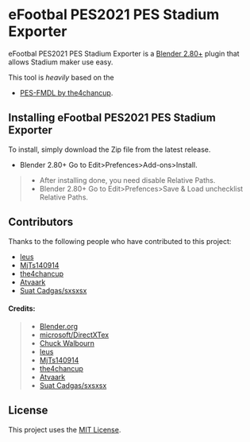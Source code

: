 # eFootbal PES2021 PES Stadium Exporter

eFootbal PES2021 PES Stadium Exporter  is a [Blender 2.80+](https://www.blender.org/) plugin that allows Stadium maker use easy.

This tool is *heavily* based on the 

* [PES-FMDL by the4chancup](https://github.com/the4chancup/pes-fmdl-blender). 


## Installing eFootbal PES2021 PES Stadium Exporter 

To install, simply download the Zip file from the latest release.

* Blender 2.80+ Go to Edit>Prefences>Add-ons>Install.
> * After installing done, you need disable Relative Paths.
> * Blender 2.80+ Go to Edit>Prefences>Save & Load unchecklist Relative Paths.




## Contributors

Thanks to the following people who have contributed to this project:

* [leus](https://github.com/leus/)
* [MjTs140914](https://www.facebook.com/MjTs140914/) 
* [the4chancup](https://github.com/the4chancup)
* [Atvaark](https://github.com/Atvaark)
* [Suat Cadgas/sxsxsx](https://evo-web.co.uk/members/sxsxsx.76315/)

#### Credits:


> * [Blender.org](https://blenderartists.org/)
> * [microsoft/DirectXTex](https://github.com/microsoft/DirectXTex/releases)
> * [Chuck Walbourn](https://github.com/walbourn)
> * [leus](https://github.com/leus/)
> * [MjTs140914](https://www.facebook.com/MjTs140914/) 
> * [the4chancup](https://github.com/the4chancup)
> * [Atvaark](https://github.com/Atvaark)
> * [Suat Cadgas/sxsxsx](https://evo-web.co.uk/members/sxsxsx.76315/)


## License
This project uses the [MIT License](LICENSE.md).